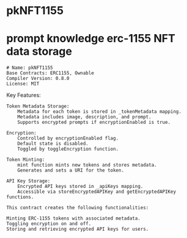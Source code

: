 # pkNFT1155
# prompt knowledge erc-1155 NFT data storage
    # Name: pkNFT1155
    Base Contracts: ERC1155, Ownable
    Compiler Version: 0.8.0
    License: MIT

Key Features:

    Token Metadata Storage:
        Metadata for each token is stored in _tokenMetadata mapping.
        Metadata includes image, description, and prompt.
        Supports encrypted prompts if encryptionEnabled is true.

    Encryption:
        Controlled by encryptionEnabled flag.
        Default state is disabled.
        Toggled by toggleEncryption function.

    Token Minting:
        mint function mints new tokens and stores metadata.
        Generates and sets a URI for the token.

    API Key Storage:
        Encrypted API keys stored in _apiKeys mapping.
        Accessible via storeEncryptedAPIKey and getEncryptedAPIKey functions.

    This contract creates the following functionalities:

    Minting ERC-1155 tokens with associated metadata.
    Toggling encryption on and off.
    Storing and retrieving encrypted API keys for users.
